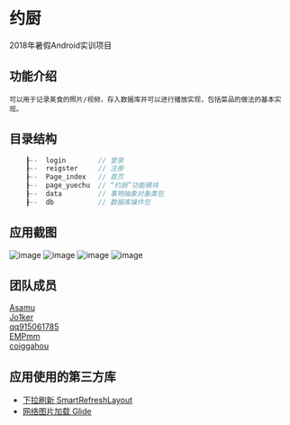 # 约厨
2018年暑假Android实训项目

## 功能介绍
    可以用于记录美食的照片/视频，存入数据库并可以进行播放实现，包括菜品的做法的基本实现。

## 目录结构
```c
    ┠--  login        // 登录
    ┠--  reigster     // 注册
    ┠--  Page_index   // 首页
    ┠--  page_yuechu  // “约厨”功能模块
    ┠--  data         // 事物抽象对象类包
    ┠--  db           // 数据库操作包
```

## 应用截图
![image](https://github.com/AsamuQ/Project__YueChu/tree/master/appPicture)
![image](https://github.com/AsamuQ/Project__YueChu/tree/master/index.png)
![image](https://github.com/AsamuQ/Project__YueChu/tree/master/ItemView.png)
![image](https://github.com/AsamuQ/Project__YueChu/tree/master/login.png)

## 团队成员
[Asamu](https://github.com/AsamuQ)    
[Jo1ker](https://github.com/Jo1ker)    
[qq915061785](https://github.com/qq915061785)    
[EMPmm](https://github.com/EMPmm)    
[coiggahou](https://github.com/coiggahou)    

## 应用使用的第三方库
* [下拉刷新 SmartRefreshLayout](https://github.com/scwang90/SmartRefreshLayout)
* [网络图片加载 Glide](https://github.com/bumptech/glide)

